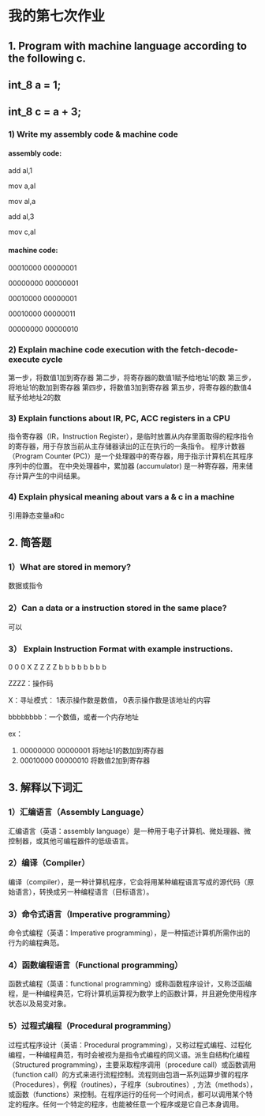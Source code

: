 # 我的第七次作业


## 1. Program with machine language according to the following c.
##  int_8 a = 1;
##  int_8 c = a + 3; 

### 1) Write my assembly code & machine code
#### assembly code:

add al,1

mov a,al

mov al,a

add al,3

mov c,al

#### machine code:

00010000 00000001

00000000 00000001

00010000 00000001

00010000 00000011

00000000 00000010


### 2) Explain machine code execution with the fetch-decode-execute cycle
第一步，将数值1加到寄存器
第二步，将寄存器的数值1赋予给地址1的数
第三步，将地址1的数加到寄存器
第四步，将数值3加到寄存器
第五步，将寄存器的数值4赋予给地址2的数

### 3) Explain functions about IR, PC, ACC registers in a CPU
指令寄存器（IR，Instruction Register），是临时放置从内存里面取得的程序指令的寄存器，用于存放当前从主存储器读出的正在执行的一条指令。
程序计数器（Program Counter (PC)）是一个处理器中的寄存器，用于指示计算机在其程序序列中的位置。
在中央处理器中，累加器 (accumulator) 是一种寄存器，用来储存计算产生的中间结果。

### 4) Explain physical meaning about vars a & c in a machine

引用静态变量a和c

## 2. 简答题

### 1）What are stored in memory?

数据或指令

### 2）Can a data or a instruction stored in the same place?

可以

### 3） Explain Instruction Format with example instructions.
0 0 0 X Z Z Z Z  b b b b b b b b 

ZZZZ：操作码

X：寻址模式：
1表示操作数是数值，
0表示操作数是该地址的内容

bbbbbbbb：一个数值，或者一个内存地址

ex：
1. 00000000 00000001
将地址1的数加到寄存器
2. 00010000 00000010
将数值2加到寄存器

## 3. 解释以下词汇

### 1）汇编语言（Assembly Language）
汇编语言（英语：assembly language）是一种用于电子计算机、微处理器、微控制器，或其他可编程器件的低级语言。

### 2）编译（Compiler）
编译（compiler），是一种计算机程序，它会将用某种编程语言写成的源代码（原始语言），转换成另一种编程语言（目标语言）。

### 3）命令式语言（Imperative programming）
命令式编程（英语：Imperative programming），是一种描述计算机所需作出的行为的编程典范。

### 4）函数编程语言（Functional programming）
函数式编程（英语：functional programming）或称函数程序设计，又称泛函编程，是一种编程典范，它将计算机运算视为数学上的函数计算，并且避免使用程序状态以及易变对象。

### 5）过程式编程（Procedural programming）
过程式程序设计（英语：Procedural programming），又称过程式编程、过程化编程，一种编程典范，有时会被视为是指令式编程的同义语。派生自结构化编程（Structured programming），主要采取程序调用（procedure call）或函数调用（function call）的方式来进行流程控制。流程则由包涵一系列运算步骤的程序（Procedures），例程（routines），子程序（subroutines）, 方法（methods），或函数（functions）来控制。在程序运行的任何一个时间点，都可以调用某个特定的程序。任何一个特定的程序，也能被任意一个程序或是它自己本身调用。